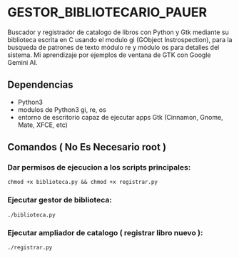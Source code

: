 # GESTOR_BIBLIOTECARIO_PAUER

Buscador y registrador de catalogo de libros con Python y Gtk mediante su biblioteca escrita en C usando el modulo gi (GObject Instrospection), para la busqueda de patrones de texto módulo re y módulo os para detalles del sistema. Mi aprendizaje por ejemplos de ventana de GTK con Google Gemini AI. 


## Dependencias
* Python3
* modulos de Python3 gi, re, os
* entorno de escritorio capaz de ejecutar apps Gtk (Cinnamon, Gnome, Mate, XFCE, etc)

  
## Comandos ( No Es Necesario root )  

### Dar permisos de ejecucion a los scripts principales:
`chmod +x biblioteca.py && chmod +x registrar.py`

### Ejecutar gestor de biblioteca:
 `./biblioteca.py`
### Ejecutar ampliador de catalogo ( registrar libro nuevo ):
`./registrar.py`
